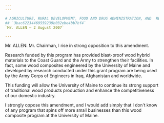 ```yaml
---
---

# AGRICULTURE, RURAL DEVELOPMENT, FOOD AND DRUG ADMINISTRATION, AND  RELATED AGENCIES APPROPRIATIONS ACT, 2008
## `3bac62234469559239b032ebe4bb7bf4`
`Mr. ALLEN — 2 August 2007`

---
```



Mr. ALLEN. Mr. Chairman, I rise in strong opposition to this 
amendment.

Research funded by this program has provided blast-proof wood hybrid 
materials to the Coast Guard and the Army to strengthen their 
facilities. In fact, some wood composites engineered by the University 
of Maine and developed by research conducted under this grant program 
are being used by the Army Corps of Engineers in Iraq, Afghanistan and 
worldwide.

This funding will allow the University of Maine to continue its 
strong support of traditional wood products production and enhance the 
competitiveness of our domestic industry.

I strongly oppose this amendment, and I would add simply that I don't 
know of any program that spins off more small businesses than this wood 
composite program at the University of Maine.